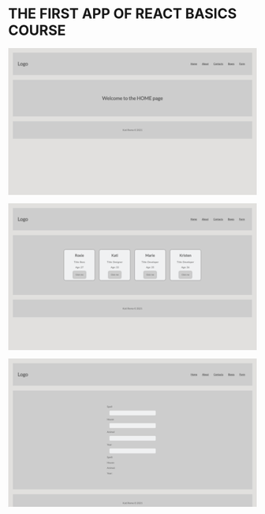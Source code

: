 # THE FIRST APP OF REACT BASICS COURSE

![Alt text](/public/home.png?raw=true "Home")

![Alt text](/public/boxes.png?raw=true "Boxes")

![Alt text](/public/form.png?raw=true "Form")